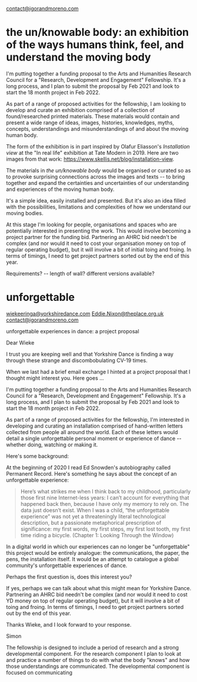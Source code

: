 contact@igorandmoreno.com

# the un/knowable body: an exhibition of the ways humans think, feel, and understand the moving body

I'm putting together a funding proposal to the Arts and Humanities Research Council for a "Research, Development and Engagement" Fellowship. It's a long process, and I plan to submit the proposal by Feb 2021 and look to start the 18 month project in Feb 2022. 

As part of a range of proposed activities for the fellowship, I am looking to develop and curate an exhibition comprised of a collection of found/researched printed materials. These materials would contain and present a wide range of ideas, images, histories, knowledges, myths, concepts, understandings and misunderstandings of and about the moving human body. 

The form of the exhibition is in part inspired by Olafur Eliasson's _Installation view_ at the "In real life" exhibition at Tate Modern in 2019. Here are two images from that work: <https://www.skellis.net/blog/installation-view>.

The materials in _the un/knowable body_ would be organised or curated so as to provoke surprising connections across the images and texts -- to bring together and expand the certainties and uncertainties of our understanding and experiences of the moving human body.

It's a simple idea, easily installed and presented. But it's also an idea filled with the possibilities, limitations and complexities of how we understand our moving bodies. 

At this stage I'm looking for people, organisations and spaces who 
are potentially interested in presenting the work. This would involve becoming a project partner for the funding bid. Partnering an AHRC bid needn't be complex (and nor would it need to cost your organisation money on top of regular operating budget), but it will involve a bit of initial toing and froing. In terms of timings, I need to get project partners sorted out by the end of this year. 



Requirements? -- length of wall? different versions available?  


# unforgettable

wiekeeringa@yorkshiredance.com
Eddie.Nixon@theplace.org.uk
contact@igorandmoreno.com

unforgettable experiences in dance: a project proposal

Dear Wieke

I trust you are keeping well and that Yorkshire Dance is finding a way through these strange and discombobulating CV-19 times.

When we last had a brief email exchange I hinted at a project proposal that I thought might interest you. Here goes ...

I'm putting together a funding proposal to the Arts and Humanities Research Council for a "Research, Development and Engagement" Fellowship. It's a long process, and I plan to submit the proposal by Feb 2021 and look to start the 18 month project in Feb 2022. 

As part of a range of proposed activities for the fellowship, I'm interested in developing and curating an installation comprised of hand-written letters collected from people all around the world. Each of these letters would detail a single unforgettable personal moment or experience of dance -- whether doing, watching or making it.

Here's some background:   

At the beginning of 2020 I read Ed Snowden's autobiography called Permanent Record. Here's something he says about the concept of an unforgettable experience: 

>Here’s what strikes me when I think back to my childhood, particularly those first nine Internet-less years: I can’t account for everything that happened back then, because I have only my memory to rely on. The data just doesn’t exist. When I was a child, “the unforgettable experience” was not yet a threateningly literal technological description, but a passionate metaphorical prescription of significance: my first words, my first steps, my first lost tooth, my first time riding a bicycle. (Chapter 1: Looking Through the Window)

In a digital world in which our experiences can no longer be "unforgettable" this project would be entirely analogue: the communications, the paper, the pens, the installation itself. It would be an attempt to catalogue a global community's unforgettable experiences of dance.

Perhaps the first question is, does this interest you?

If yes, perhaps we can talk about what this might mean for Yorkshire Dance. Partnering an AHRC bid needn't be complex (and nor would it need to cost YD money on top of regular operating budget), but it will involve a bit of toing and froing. In terms of timings, I need to get project partners sorted out by the end of this year. 

Thanks Wieke, and I look forward to your response.

Simon







The fellowship is designed to include a period of research and a strong developmental component. For the research component I plan to look at and practice a number of things to do with what the body "knows" and how those understandings are communicated. The developmental component is focused on communicating 
